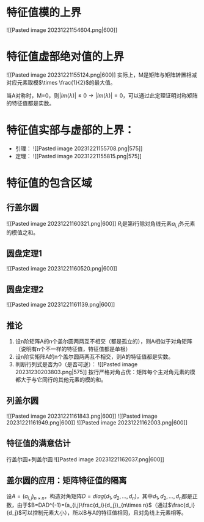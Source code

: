 # 特征值模的上界
![[Pasted image 20231221154604.png|600]]

# 特征值虚部绝对值的上界
![[Pasted image 20231221155124.png|600]]
实际上，M是矩阵与矩阵转置相减对应元素取模$\times \frac{1}{2}$的最大值。

当A对称时，M=0，则$\left| Im(\lambda) \right|\le 0 \to \left| Im(\lambda) \right|=0$，可以通过此定理证明对称矩阵的特征值都是实数。

# 特征值实部与虚部的上界：
- 引理：
![[Pasted image 20231221155708.png|575]]
- 定理：
![[Pasted image 20231221155815.png|575]]

# 特征值的包含区域
## 行盖尔圆
![[Pasted image 20231221160321.png|600]]
$R_i$是第i行除对角线元素$a_{i,i}$外元素的模值之和。

## 圆盘定理1
![[Pasted image 20231221160520.png|600]]

## 圆盘定理2
![[Pasted image 20231221161139.png|600]]

## 推论
1. 设n阶矩阵A的n个盖尔圆两两互不相交（都是孤立的），则A相似于对角矩阵（说明有n个不一样的特征值，特征值都是单根）
2. 设n阶实矩阵A的n个盖尔圆两两互不相交，则A的特征值都是实数。
3. 判断行列式是否为0（是否可逆）：
![[Pasted image 20231230203803.png|575]]
按行严格对角占优：矩阵每个主对角元素的模都大于与它同行的其他元素的模的和。

## 列盖尔圆
![[Pasted image 20231221161843.png|600]]
![[Pasted image 20231221161949.png|600]]
![[Pasted image 20231221162003.png|600]]

## 特征值的满意估计
行盖尔圆+列盖尔圆
![[Pasted image 20231221162037.png|600]]

## 盖尔圆的应用：矩阵特征值的隔离
设$A=(a_{i,j})_{n\times n}$，构造对角矩阵$D=diag(d_1,d_2,...,d_n)$，其中$d_1,d_2,...,d_n$都是正数，由于$B=DAD^{-1}=(a_{i,j}\frac{d_i}{d_j})_{n\times n}$（通过$\frac{d_i}{d_j}$可以控制元素大小），所以B与A的特征值相同，且对角线上元素相等。
